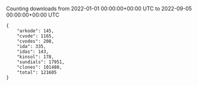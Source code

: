 
Counting downloads from 2022-01-01 00:00:00+00:00 UTC to 2022-09-05 00:00:00+00:00 UTC

```
{
    "arkode": 145,
    "cvode": 1165,
    "cvodes": 208,
    "ida": 335,
    "idas": 143,
    "kinsol": 178,
    "sundials": 17951,
    "clones": 101480,
    "total": 121605
}
```
